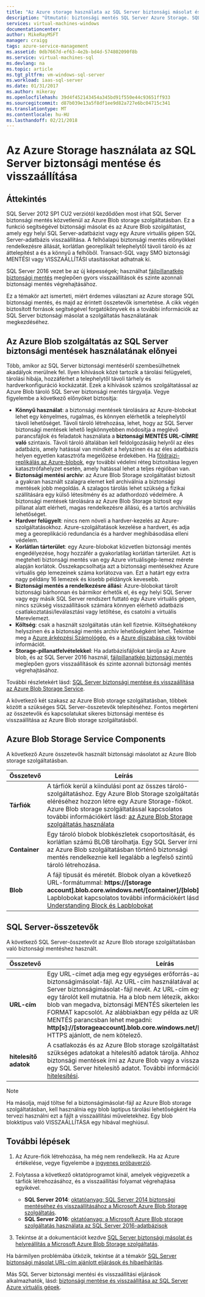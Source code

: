 ```yaml
---
title: "Az Azure storage használata az SQL Server biztonsági másolat és visszaállításáról |} Microsoft Docs"
description: "Útmutató: biztonsági mentés SQL Server Azure Storage. SQL-adatbázis biztonsági másolatának Azure Storage előnyeinek bemutatása."
services: virtual-machines-windows
documentationcenter: 
author: MikeRayMSFT
manager: craigg
tags: azure-service-management
ms.assetid: 0db7667d-ef63-4e2b-bd4d-574802090f8b
ms.service: virtual-machines-sql
ms.devlang: na
ms.topic: article
ms.tgt_pltfrm: vm-windows-sql-server
ms.workload: iaas-sql-server
ms.date: 01/31/2017
ms.author: mikeray
ms.openlocfilehash: 39d4f452143454a345bd91f550e44c93651ff933
ms.sourcegitcommit: d87b039e13a5f8df1ee9d82a727e6bc04715c341
ms.translationtype: MT
ms.contentlocale: hu-HU
ms.lasthandoff: 02/21/2018
---
```

# <a name="use-azure-storage-for-sql-server-backup-and-restore"></a>Az Azure Storage használata az SQL Server biztonsági mentése és visszaállítása
## <a name="overview"></a>Áttekintés
SQL Server 2012 SP1 CU2 verziótól kezdődően most írhat SQL Server biztonsági mentés közvetlenül az Azure Blob storage szolgáltatásban. Ez a funkció segítségével biztonsági másolat és az Azure Blob szolgáltatást, amely egy helyi SQL Server-adatbázist vagy egy Azure virtuális gépen SQL Server-adatbázis visszaállítása. A felhőalapú biztonsági mentés előnyökkel rendelkezésre állását, korlátlan georeplikált telephelytől távoli tároló és az áttelepítést a és a könnyű a felhőből. Transact-SQL vagy SMO biztonsági MENTÉSI vagy VISSZAÁLLÍTÁSI utasításokat adhatnak ki.

SQL Server 2016 vezet be az új képességek; használhat [fájlpillanatkép biztonsági mentés](http://msdn.microsoft.com/library/mt169363.aspx) meglepően gyors visszaállítások és szinte azonnali biztonsági mentés végrehajtásához.

Ez a témakör azt ismerteti, miért érdemes választani az Azure storage SQL biztonsági mentés, és majd az érintett összetevők ismertetése. A cikk végén biztosított források segítségével forgatókönyvek és a további információk az SQL Server biztonsági másolat a szolgáltatás használatának megkezdéséhez.

## <a name="benefits-of-using-the-azure-blob-service-for-sql-server-backups"></a>Az Azure Blob szolgáltatás az SQL Server biztonsági mentések használatának előnyei
Több, amikor az SQL Server biztonsági mentéséről szembesülhetnek akadályok merülnek fel. Ilyen kihívások közé tartozik a tárolási felügyeleti, tárolási hibája, hozzáférhet a telephelytől távoli tárhely és hardverkonfiguráció kockázatát. Ezek a kihívások számos szolgáltatással az Azure Blob tároló SQL Server biztonsági mentés tárgyalja. Vegye figyelembe a következő előnyöket biztosítja:

* **Könnyű használat**: a biztonsági mentések tárolására az Azure-blobokat lehet egy kényelmes, rugalmas, és könnyen elérhetők a telephelytől távoli lehetőséget. Távoli tároló létrehozása, lehet, hogy az SQL Server biztonsági mentések lehető legkönnyebben módosítja a meglévő parancsfájlok és feladatok használata a **biztonsági MENTÉS URL-CÍMRE való** szintaxis. Távoli tároló általában kell feldolgozásáig helyről az éles adatbázis, amely hatással van mindkét a helyszínen és az éles adatbázis helyen egyetlen katasztrófa megelőzése érdekében. Ha [földrajzi-replikálás az Azure-blobok](../../../storage/common/storage-redundancy.md), egy további védelmi réteg biztosítása legyen katasztrófahelyzet esetén, amely hatással lehet a teljes régióban van.
* **Biztonsági mentési archív**: az Azure Blob Storage szolgáltatást biztosít a gyakran használt szalagra elemet kell archiválnia a biztonsági mentések jobb megoldás. A szalagos tárolás lehet szükség a fizikai szállítására egy külső létesítmény és az adathordozó védelmére. A biztonsági mentések tárolására az Azure Blob Storage biztosít egy pillanat alatt elérheti, magas rendelkezésre állású, és a tartós archiválás lehetőséget.
* **Hardver felügyelt**: nincs nem növeli a hardver-kezelés az Azure-szolgáltatásokhoz. Azure-szolgáltatások kezelése a hardvert, és adja meg a georeplikáció redundancia és a hardver meghibásodása elleni védelem.
* **Korlátlan tárterület**: egy Azure-blobokat közvetlen biztonsági mentés engedélyezése, hogy hozzáfér a gyakorlatilag korlátlan tárterület. Azt is megteheti biztonsági mentés van egy Azure virtuálisgép-lemez mérete alapján korlátok. Összekapcsolhatja azt a biztonsági mentésekhez Azure virtuális gép lemezeinek száma korlátozva van. Ezt a határt egy extra nagy példány 16 lemezek és kisebb példányok kevesebb.
* **Biztonsági mentés a rendelkezésre állási**: Azure-blobokat tárolt biztonsági bárhonnan és bármikor érhetők el, és egy helyi SQL Server vagy egy másik SQL Server rendszert futtató egy Azure virtuális gépen, nincs szükség visszaállítások számára könnyen elérhető adatbázis csatlakoztatási/leválasztási vagy letöltése, és csatolni a virtuális Merevlemezt.
* **Költség**: csak a használt szolgáltatás után kell fizetnie. Költséghatékony helyszínen és a biztonsági mentés archív lehetőségként lehet. Tekintse meg a [Azure árképzési Számológép](http://go.microsoft.com/fwlink/?LinkId=277060 "Díjkalkulátor"), és a [Azure díjszabása cikk](http://go.microsoft.com/fwlink/?LinkId=277059 "árazás cikk") további információt.
* **Storage-pillanatfelvételekkel**: Ha adatbázisfájlokat tárolja az Azure blob, és az SQL Server 2016 használ, [fájlpillanatkép biztonsági mentés](http://msdn.microsoft.com/library/mt169363.aspx) meglepően gyors visszaállítások és szinte azonnali biztonsági mentés végrehajtásához.

További részletekért lásd: [SQL Server biztonsági mentése és visszaállítása az Azure Blob Storage Service](http://go.microsoft.com/fwlink/?LinkId=271617).

A következő két szakasz az Azure Blob storage szolgáltatásban, többek között a szükséges SQL Server-összetevők telepítéséhez. Fontos megérteni az összetevők és kapcsolatukat sikeres biztonsági mentése és visszaállítása az Azure Blob storage szolgáltatásból.

## <a name="azure-blob-storage-service-components"></a>Azure Blob Storage Service Components
A következő Azure összetevők használt biztonsági másolatot az Azure Blob storage szolgáltatásban.

| Összetevő | Leírás |
| --- | --- |
| **Tárfiók** |A tárfiók kerül a kiindulási pont az összes tároló-szolgáltatáshoz. Egy Azure Blob Storage szolgáltatás eléréséhez hozzon létre egy Azure Storage-fiókot. Azure Blob storage szolgáltatással kapcsolatos további információkért lásd: [az Azure Blob Storage szolgáltatás használata](https://azure.microsoft.com/develop/net/how-to-guides/blob-storage/) |
| **Container** |Egy tároló blobok blobkészletek csoportosítását, és korlátlan számú BLOB tárolhatja. Egy SQL Server írni az Azure Blob szolgáltatásban történő biztonsági mentés rendelkeznie kell legalább a legfelső szintű tároló létrehozása. |
| **Blob** |A fájl típusát és méretét. Blobok olyan a következő URL-formátummal: **https://[storage account].blob.core.windows.net/[container]/[blob]**. Lapblobokat kapcsolatos további információkért lásd: [Understanding Block és Lapblobokat](http://msdn.microsoft.com/library/azure/ee691964.aspx) |

## <a name="sql-server-components"></a>SQL Server-összetevők
A következő SQL Server-összetevőt az Azure Blob storage szolgáltatásban való biztonsági mentéshez használt.

| Összetevő | Leírás |
| --- | --- |
| **URL-cím** |Egy URL-címet adja meg egy egységes erőforrás-azonosító (URI) egy egyedi biztonságimásolat-fájl. Az URL-cím használatával adja meg a helyét és az SQL Server biztonságimásolat-fájl nevét. Az URL-cím egy tényleges blob, nem csak egy tárolót kell mutatnia. Ha a blob nem létezik, akkor jön létre. Ha egy meglévő blob van megadva, biztonsági MENTÉS sikertelen lesz, kivéve, ha a > WITH FORMAT kapcsolót. Az alábbiakban egy példa az URL-CÍMRE, a biztonsági MENTÉS parancsban lehet megadni: **http[s]://[storageaccount].blob.core.windows.net/[container]/[FILENAME.bak]**. HTTPS ajánlott, de nem kötelező. |
| **hitelesítő adatok** |A csatlakozás és az Azure Blob storage szolgáltatásban való hitelesítéshez szükséges adatokat a hitelesítő adatok tárolja.  Ahhoz, hogy az SQL Server biztonsági mentések írni az Azure Blob vagy a visszaállítási belőle létre kell hozni egy SQL Server hitelesítő adatot. További információkért lásd: [SQL-kiszolgáló hitelesítési](https://msdn.microsoft.com/library/ms189522.aspx). |

> [!NOTE]
> Ha másolja, majd töltse fel a biztonságimásolat-fájl az Azure Blob storage szolgáltatásban, kell használnia egy blob laptípus tárolási lehetőségként Ha tervezi használni ezt a fájlt a visszaállítási műveletekhez. Egy blob blokktípus való VISSZAÁLLÍTÁSA egy hibával meghiúsul.
> 
> 

## <a name="next-steps"></a>További lépések
1. Az Azure-fiók létrehozása, ha még nem rendelkezik. Ha az Azure értékelése, vegye figyelembe a [ingyenes próbaverzió](https://azure.microsoft.com/free/).
2. Folytassa a következő oktatóprogramot kínál, amelyek végigvezetik a tárfiók létrehozásához, és a visszaállítási folyamat végrehajtása egyikével.
   
   * **SQL Server 2014**: [oktatóanyag: SQL Server 2014 biztonsági mentéséhez és visszaállításához a Microsoft Azure Blob Storage szolgáltatás](https://msdn.microsoft.com/library/jj720558\(v=sql.120\).aspx).
   * **SQL Server 2016**: [oktatóanyag: a Microsoft Azure Blob storage szolgáltatás használata az SQL Server 2016-adatbázisok](https://msdn.microsoft.com/library/dn466438.aspx)
3. Tekintse át a dokumentációt kezdve [SQL Server biztonsági másolat és helyreállítás a Microsoft Azure Blob Storage szolgáltatás](https://msdn.microsoft.com/library/jj919148.aspx).

Ha bármilyen problémába ütközik, tekintse át a témakör [SQL Server biztonsági másolat URL-cím ajánlott eljárások és hibaelhárítás](https://msdn.microsoft.com/library/jj919149.aspx).

Más SQL Server biztonsági mentési és visszaállítási eljárások alkalmazhatók, lásd: [biztonsági mentése és visszaállítása az SQL Server Azure virtuális gépek](virtual-machines-windows-sql-backup-recovery.md).


